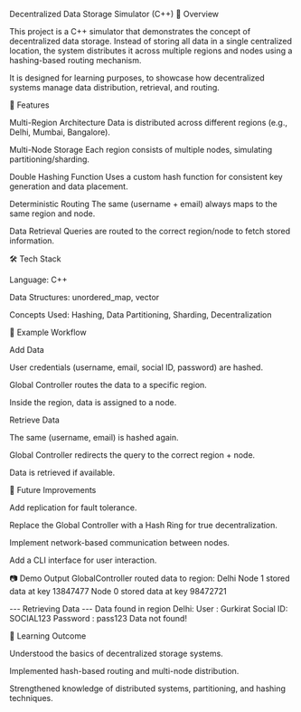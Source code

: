 Decentralized Data Storage Simulator (C++)
📌 Overview

  This project is a C++ simulator that demonstrates the concept of decentralized data storage. Instead of storing all data in a single centralized location, the system distributes it across multiple regions and nodes using a hashing-based routing mechanism.
  
  It is designed for learning purposes, to showcase how decentralized systems manage data distribution, retrieval, and routing.

🚀 Features

  Multi-Region Architecture
  Data is distributed across different regions (e.g., Delhi, Mumbai, Bangalore).
  
  Multi-Node Storage
  Each region consists of multiple nodes, simulating partitioning/sharding.
  
  Double Hashing Function
  Uses a custom hash function for consistent key generation and data placement.
  
  Deterministic Routing
  The same (username + email) always maps to the same region and node.
  
  Data Retrieval
  Queries are routed to the correct region/node to fetch stored information.

🛠️ Tech Stack

  Language: C++
  
  Data Structures: unordered_map, vector
  
  Concepts Used: Hashing, Data Partitioning, Sharding, Decentralization

📖 Example Workflow

  Add Data
  
  User credentials (username, email, social ID, password) are hashed.
  
  Global Controller routes the data to a specific region.
  
  Inside the region, data is assigned to a node.
  
  Retrieve Data
  
  The same (username, email) is hashed again.
  
  Global Controller redirects the query to the correct region + node.
  
  Data is retrieved if available.

🔮 Future Improvements

  Add replication for fault tolerance.
  
  Replace the Global Controller with a Hash Ring for true decentralization.
  
  Implement network-based communication between nodes.
  
  Add a CLI interface for user interaction.

📷 Demo Output
  GlobalController routed data to region: Delhi
  Node 1 stored data at key 13847477
  Node 0 stored data at key 98472721
  
  --- Retrieving Data ---
  Data found in region Delhi:
  User : Gurkirat
     Social ID: SOCIAL123
     Password : pass123
  Data not found!

🎯 Learning Outcome

  Understood the basics of decentralized storage systems.
  
  Implemented hash-based routing and multi-node distribution.
  
  Strengthened knowledge of distributed systems, partitioning, and hashing techniques.
